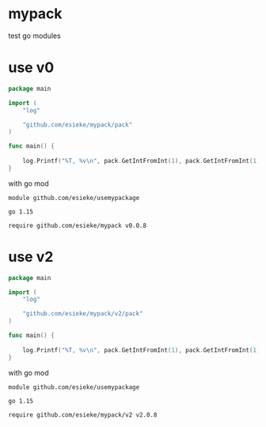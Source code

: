 # mypack
test go modules

# use v0
```go
package main

import (
	"log"

	"github.com/esieke/mypack/pack"
)

func main() {
	
	log.Printf("%T, %v\n", pack.GetIntFromInt(1), pack.GetIntFromInt(1))
}

```
with go mod
```
module github.com/esieke/usemypackage

go 1.15

require github.com/esieke/mypack v0.0.8
```

# use v2
```go
package main

import (
	"log"

	"github.com/esieke/mypack/v2/pack"
)

func main() {
	
	log.Printf("%T, %v\n", pack.GetIntFromInt(1), pack.GetIntFromInt(1))
}

```
with go mod
```
module github.com/esieke/usemypackage

go 1.15

require github.com/esieke/mypack/v2 v2.0.8
```
